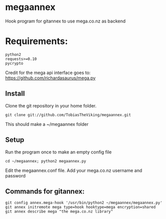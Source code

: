 megaannex
=========

Hook program for gitannex to use mega.co.nz as backend

# Requirements:

    python2
    requests>=0.10
    pycrypto

Credit for the mega api interface goes to: https://github.com/richardasaurus/mega.py 

## Install
Clone the git repository in your home folder.

    git clone git://github.com/TobiasTheViking/megaannex.git 

This should make a ~/megaannex folder

## Setup
Run the program once to make an empty config file

    cd ~/megaannex; python2 megaannex.py

Edit the megaannex.conf file. Add your mega.co.nz username and password

## Commands for gitannex:

    git config annex.mega-hook '/usr/bin/python2 ~/megaannex/megaannex.py'
    git annex initremote mega type=hook hooktype=mega encryption=shared
    git annex describe mega "the mega.co.nz library"
